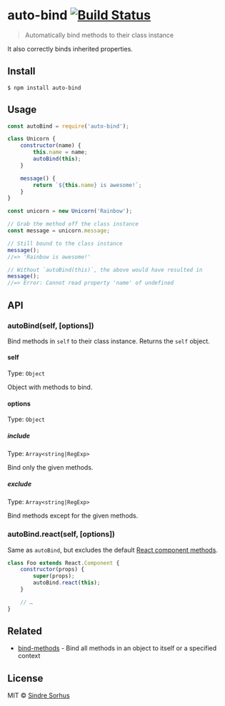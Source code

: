 # auto-bind [![Build Status](https://travis-ci.org/sindresorhus/auto-bind.svg?branch=master)](https://travis-ci.org/sindresorhus/auto-bind)

> Automatically bind methods to their class instance

It also correctly binds inherited properties.


## Install

```
$ npm install auto-bind
```


## Usage

```js
const autoBind = require('auto-bind');

class Unicorn {
	constructor(name) {
		this.name = name;
		autoBind(this);
	}

	message() {
		return `${this.name} is awesome!`;
	}
}

const unicorn = new Unicorn('Rainbow');

// Grab the method off the class instance
const message = unicorn.message;

// Still bound to the class instance
message();
//=> 'Rainbow is awesome!'

// Without `autoBind(this)`, the above would have resulted in
message();
//=> Error: Cannot read property 'name' of undefined
```


## API

### autoBind(self, [options])

Bind methods in `self` to their class instance. Returns the `self` object.

#### self

Type: `Object`

Object with methods to bind.

#### options

Type: `Object`

##### include

Type: `Array<string|RegExp>`

Bind only the given methods.

##### exclude

Type: `Array<string|RegExp>`

Bind methods except for the given methods.

### autoBind.react(self, [options])

Same as `autoBind`, but excludes the default [React component methods](https://reactjs.org/docs/react-component.html).

```js
class Foo extends React.Component {
	constructor(props) {
		super(props);
		autoBind.react(this);
	}

	// …
}
```


## Related

- [bind-methods](https://github.com/sindresorhus/bind-methods) - Bind all methods in an object to itself or a specified context


## License

MIT © [Sindre Sorhus](https://sindresorhus.com)
